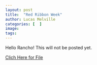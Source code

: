 ```yaml
---
layout: post
title:  "Red Ribbon Week"
author: Lucas Melville
categories: [  ]
image:
tags: 
---
```


Hello Rancho! This will not be posted yet. 

[Clich Here for File](https://drive.google.com/file/d/1sdAfzlQT5p8SvN1dKl_3Gt7y7nwRrEoy/view?usp=sharing)
